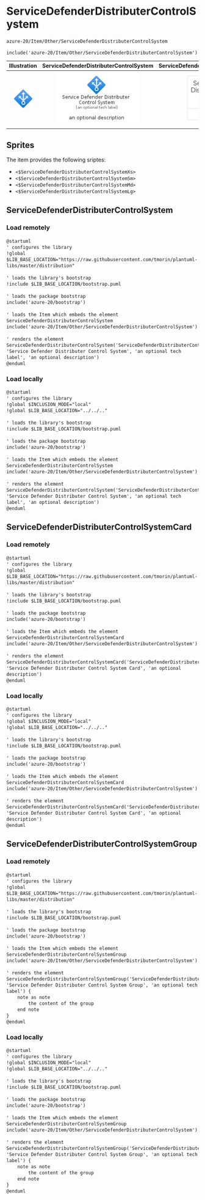 # ServiceDefenderDistributerControlSystem


```text
azure-20/Item/Other/ServiceDefenderDistributerControlSystem
```

```text
include('azure-20/Item/Other/ServiceDefenderDistributerControlSystem')
```



| Illustration | ServiceDefenderDistributerControlSystem | ServiceDefenderDistributerControlSystemCard | ServiceDefenderDistributerControlSystemGroup |
| :---: | :---: | :---: | :---: |
| ![illustration for Illustration](../../../azure-20/Item/Other/ServiceDefenderDistributerControlSystem.png) | ![illustration for ServiceDefenderDistributerControlSystem](../../../azure-20/Item/Other/ServiceDefenderDistributerControlSystem.Local.png) | ![illustration for ServiceDefenderDistributerControlSystemCard](../../../azure-20/Item/Other/ServiceDefenderDistributerControlSystemCard.Local.png) | ![illustration for ServiceDefenderDistributerControlSystemGroup](../../../azure-20/Item/Other/ServiceDefenderDistributerControlSystemGroup.Local.png) |



## Sprites
The item provides the following sriptes:

- `<$ServiceDefenderDistributerControlSystemXs>`
- `<$ServiceDefenderDistributerControlSystemSm>`
- `<$ServiceDefenderDistributerControlSystemMd>`
- `<$ServiceDefenderDistributerControlSystemLg>`





## ServiceDefenderDistributerControlSystem

### Load remotely
```plantuml
@startuml
' configures the library
!global $LIB_BASE_LOCATION="https://raw.githubusercontent.com/tmorin/plantuml-libs/master/distribution"

' loads the library's bootstrap
!include $LIB_BASE_LOCATION/bootstrap.puml

' loads the package bootstrap
include('azure-20/bootstrap')

' loads the Item which embeds the element ServiceDefenderDistributerControlSystem
include('azure-20/Item/Other/ServiceDefenderDistributerControlSystem')

' renders the element
ServiceDefenderDistributerControlSystem('ServiceDefenderDistributerControlSystem', 'Service Defender Distributer Control System', 'an optional tech label', 'an optional description')
@enduml
```

### Load locally
```plantuml
@startuml
' configures the library
!global $INCLUSION_MODE="local"
!global $LIB_BASE_LOCATION="../../.."

' loads the library's bootstrap
!include $LIB_BASE_LOCATION/bootstrap.puml

' loads the package bootstrap
include('azure-20/bootstrap')

' loads the Item which embeds the element ServiceDefenderDistributerControlSystem
include('azure-20/Item/Other/ServiceDefenderDistributerControlSystem')

' renders the element
ServiceDefenderDistributerControlSystem('ServiceDefenderDistributerControlSystem', 'Service Defender Distributer Control System', 'an optional tech label', 'an optional description')
@enduml
```

## ServiceDefenderDistributerControlSystemCard

### Load remotely
```plantuml
@startuml
' configures the library
!global $LIB_BASE_LOCATION="https://raw.githubusercontent.com/tmorin/plantuml-libs/master/distribution"

' loads the library's bootstrap
!include $LIB_BASE_LOCATION/bootstrap.puml

' loads the package bootstrap
include('azure-20/bootstrap')

' loads the Item which embeds the element ServiceDefenderDistributerControlSystemCard
include('azure-20/Item/Other/ServiceDefenderDistributerControlSystem')

' renders the element
ServiceDefenderDistributerControlSystemCard('ServiceDefenderDistributerControlSystemCard', 'Service Defender Distributer Control System Card', 'an optional description')
@enduml
```

### Load locally
```plantuml
@startuml
' configures the library
!global $INCLUSION_MODE="local"
!global $LIB_BASE_LOCATION="../../.."

' loads the library's bootstrap
!include $LIB_BASE_LOCATION/bootstrap.puml

' loads the package bootstrap
include('azure-20/bootstrap')

' loads the Item which embeds the element ServiceDefenderDistributerControlSystemCard
include('azure-20/Item/Other/ServiceDefenderDistributerControlSystem')

' renders the element
ServiceDefenderDistributerControlSystemCard('ServiceDefenderDistributerControlSystemCard', 'Service Defender Distributer Control System Card', 'an optional description')
@enduml
```

## ServiceDefenderDistributerControlSystemGroup

### Load remotely
```plantuml
@startuml
' configures the library
!global $LIB_BASE_LOCATION="https://raw.githubusercontent.com/tmorin/plantuml-libs/master/distribution"

' loads the library's bootstrap
!include $LIB_BASE_LOCATION/bootstrap.puml

' loads the package bootstrap
include('azure-20/bootstrap')

' loads the Item which embeds the element ServiceDefenderDistributerControlSystemGroup
include('azure-20/Item/Other/ServiceDefenderDistributerControlSystem')

' renders the element
ServiceDefenderDistributerControlSystemGroup('ServiceDefenderDistributerControlSystemGroup', 'Service Defender Distributer Control System Group', 'an optional tech label') {
    note as note
        the content of the group
    end note
}
@enduml
```

### Load locally
```plantuml
@startuml
' configures the library
!global $INCLUSION_MODE="local"
!global $LIB_BASE_LOCATION="../../.."

' loads the library's bootstrap
!include $LIB_BASE_LOCATION/bootstrap.puml

' loads the package bootstrap
include('azure-20/bootstrap')

' loads the Item which embeds the element ServiceDefenderDistributerControlSystemGroup
include('azure-20/Item/Other/ServiceDefenderDistributerControlSystem')

' renders the element
ServiceDefenderDistributerControlSystemGroup('ServiceDefenderDistributerControlSystemGroup', 'Service Defender Distributer Control System Group', 'an optional tech label') {
    note as note
        the content of the group
    end note
}
@enduml
```

